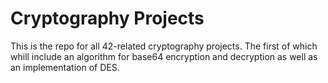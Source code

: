 # Cryptography Projects

This is the repo for all 42-related cryptography projects. The first of which whill include an algorithm for base64 encryption and decryption as well as an implementation of DES.
